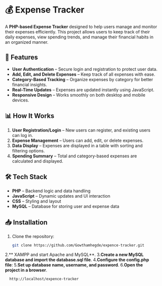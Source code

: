 # 💰 Expense Tracker

A **PHP-based Expense Tracker** designed to help users manage and monitor their expenses efficiently. This project allows users to keep track of their daily expenses, view spending trends, and manage their financial habits in an organized manner.

## 🚀 Features
- **User Authentication** – Secure login and registration to protect user data.
- **Add, Edit, and Delete Expenses** – Keep track of all expenses with ease.
- **Category-Based Tracking** – Organize expenses by category for better financial insights.
- **Real-Time Updates** – Expenses are updated instantly using JavaScript.
- **Responsive Design** – Works smoothly on both desktop and mobile devices.

## 📊 How It Works
1. **User Registration/Login** – New users can register, and existing users can log in.
2. **Expense Management** – Users can add, edit, or delete expenses.
3. **Data Display** – Expenses are displayed in a table with sorting and filtering options.
4. **Spending Summary** – Total and category-based expenses are calculated and displayed.

## 🛠️ Tech Stack
- **PHP** – Backend logic and data handling
- **JavaScript** – Dynamic updates and UI interaction
- **CSS** – Styling and layout
- **MySQL** – Database for storing user and expense data

## 📥 Installation
1. Clone the repository:
   ```bash
   git clone https://github.com/Gowthamhegde/expence-tracker.git
   
2.** XAMPP and start Apache and MySQL**.
3.**Create a new MySQL database and import the database.sql file**.
4.**Configure the config.php file**:
5.**Set up database name, username, and password**.
6.**Open the project in a browser**.
  ```bash
    http://localhost/expence-tracker




